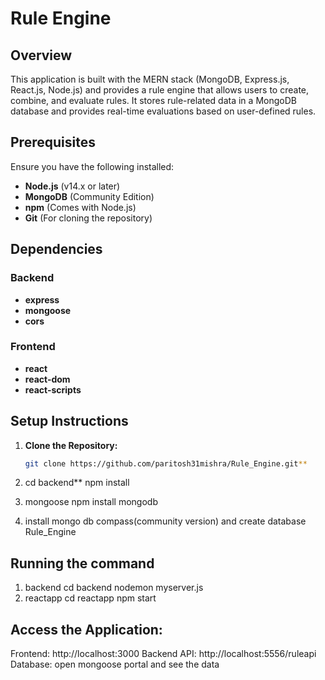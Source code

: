 # Rule Engine

## Overview

This application is built with the MERN stack (MongoDB, Express.js, React.js, Node.js) and provides a rule engine that allows users to create, combine, and evaluate rules. It stores rule-related data in a MongoDB database and provides real-time evaluations based on user-defined rules.

## Prerequisites

Ensure you have the following installed:

- **Node.js** (v14.x or later)
- **MongoDB** (Community Edition)
- **npm** (Comes with Node.js)
- **Git** (For cloning the repository)

## Dependencies

### Backend

- **express**
- **mongoose**
- **cors**

### Frontend

- **react**
- **react-dom**
- **react-scripts**

## Setup Instructions

1. **Clone the Repository:**

   ```bash or Vscode terminal
   git clone https://github.com/paritosh31mishra/Rule_Engine.git**
2.  cd backend**
    npm install
3.  mongoose
   npm install mongodb
4.  install mongo db compass(community version) and create database Rule_Engine

## Running the command
1. backend
   cd backend
   nodemon myserver.js
3. reactapp
   cd reactapp
   npm start

## Access the Application:

Frontend: http://localhost:3000
Backend API: http://localhost:5556/ruleapi
Database:  open mongoose portal and see the data

   





